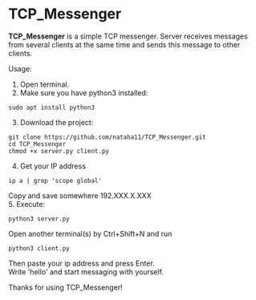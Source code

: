 # TCP_Messenger

**TCP_Messenger** is a simple TCP messenger. Server receives messages from several clients at the same time and sends this message to other clients.<br/>

Usage:<br/>
1. Open terminal.<br/>
2. Make sure you have python3 installed:<br/>
```
sudo apt install python3
```
3. Download the project:<br/>
```
git clone https://github.com/nataha11/TCP_Messenger.git
cd TCP_Messenger
chmod +x server.py client.py
```
4. Get your IP address
```
ip a | grep 'scope global'
```
Copy and save somewhere 192.XXX.X.XXX<br/>
5. Execute:<br/>
```
python3 server.py
```
Open another terminal(s) by Ctrl+Shift+N and run<br/>
```
python3 client.py
```
Then paste your ip address and press Enter.<br/>
Write 'hello' and start messaging with yourself.<br/>

Thanks for using TCP_Messenger!
